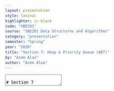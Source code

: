 ```yaml
---
layout: presentation
style: laminal
highlighter: ir-black
code: "SBE201"
course: "SBE201 Data Structures and Algorithms"
category: "presentation"
semester: "Spring"
year: "2020"
title: "Section 7: Heap & Priority Queue (ADT)"
by: "Asem Alaa"
author: "Asem Alaa"
---
```


<textarea id="source" markdown="1">

# Section 7

## Abstract Data Types: Heap & Priority Queue (ADT)

##### Presentation by *{{ page.author }}*

{% include presentation-margins.html %}

---
## Heaps

#### Max-Heap Logical Representation

![heaptree](/gallery/heaptree.png)

#### Max-Heap Storage

![heapconcrete](/gallery/heapconcrete.png)

---
## Heaps


| Max-Heap |
|---------------|
| ![heap1](/gallery/Heap-as-array.svg) |
|  Creative Commons - [Maxinator](https://commons.wikimedia.org/w/index.php?title=User:Maxiantor&action=edit&redlink=1) |


---
## Heap Applications

* Sorting Algorithms (Heapsort)
* The Shortest Path Problem (Dijkstra's Algorithm)
* Data Compression Algorithms (Huffman Tree)
* Unsupervised Machine Learning (Agglomerative Clustering)

<div class="row text-center">
<div class="col-md-6 align-self-center" markdown="1">
<img height="300" class="center-block" src="/gallery/trees/map.png">
</div>
<div class="col-md-6 align-self-center" markdown="1">
<img height="300" class="center-block" src="/gallery/plot_lena_ward_segmentation_0012.png">
</div>


<div class="my-footer"><span><a href="https://scikit-learn.org/0.15/auto_examples/cluster/plot_lena_ward_segmentation.html">{A demo of structured Ward hierarchical clustering on Lena image}</a><a href="https://github.com/scikit-learn/scikit-learn/blob/4755ae76d2df10bbf41bc93fb7083b0142ef1044/sklearn/cluster/_agglomerative.py">{Agglomerative Clustering Algorithm Using Heap}</a></span></div>



---
### Glossary

.center[<img src="/gallery/btreefull.png" style="width:500px;">]

* Complete Tree: A balanced tree in which the distance from the root to any leaf is either $\lfloor \log(n) \rfloor$ or $\lfloor \log(n)-1 \rfloor$. [source](https://www.cs.auckland.ac.nz/software/AlgAnim/heaps.html).

---
### Complete Tree: Relating $n$ to $h$

- $h$: the height of a full binary tree and 
- $n$: the number of nodes

.center[<img src="/gallery/btreefull.png" style="height:200px;">]

$$\begin{align} n &= 1 + 2 + 4 + \ldots + 2^h \\\
n + 1 &= (1 + 1) + 2 + 4 + \ldots + 2^h \\\
n + 1 &= (2 + 2) + 4 + \ldots + 2^h \\\
&\vdots \\\
n + 1 &= 2^h + 2^h \\\
n + 1 &= 2^{h+1} \label{eq:nh}\tag{E2}
\end{align}$$

---
### Heap Operations: Insert

| We first place the new element 15 in the position marked by the X as a leaf. | <img src="/gallery/heapindel/Heap_add_step1.svg.png" style="width:300px;"> |
|--|--|
|  However, the heap property is violated since 15 > 8, so we need to swap the 15 and the 8 |  <img src="/gallery/heapindel/Heap_add_step2.svg" style="width:300px;"> |
| The heap property is still violated since 15 > 11, so we need to swap again | <img src="/gallery/heapindel/Heap_add_step3.svg" style="width:300px;"> |

<div class="my-footer"><span><a href="https://en.wikipedia.org/wiki/Binary_heap">{Binary_heap - Wikipedia}</a></span></div>


---
### Heap Operations: Extract

| Extract element 11. | <img src="/gallery/heapindel/Heap_delete_step0.svg" style="width:300px;">  |
|--|--|
| 11 is replaced by the the left-most leaf 4. | <img src="/gallery/heapindel/Heap_delete_step1.svg" style="width:300px;">  |
| Heap property is violated (8 is greater than 4). Swapping the two elements 4 and 8 is enough to recover the heap.| <img src="/gallery/heapindel/Heap_delete_step2.svg" style="width:300px;">  |

<div class="my-footer"><span><a href="https://en.wikipedia.org/wiki/Binary_heap">{Binary_heap - Wikipedia}</a></span></div>

---
### Min-heap Implementation 

#### +Priority Queue Interface

```c++
template< typename T >
class Heap
{
public:
    // Return heap size
    size_t size() const {}
    // 1. Insert as leaf
    // 2. Recover heap properties
    void insert(T value){}
    // 1. Extract the root
    // 2. Recover heap properties
    T extract(){}
private:
    // Private details
};
```
---
#### Implementation: Heap Storage

```c++
template< typename T >
class Heap
{
public:
    size_t size() const {}
    void insert(T value){}
    T extract(){}
private:
    std::vector< T > data;
};
```

---
#### Implementation: From Parent to Child (+vice versa)


.center[<img src="/gallery/btree-index.png" style="height:300px;">]

---
#### Implementation: From Parent to Child (+vice versa)

```c++
template< typename T >
class Heap {
public:
    size_t size() const {}
    void insert(T value){}
    T extract(){}
private:
    static size_t leftChildIdx(size_t parent){
        return parent * 2 + 1;
    }
    static size_t rightChildIdx(size_t parent){
        return parent * 2 + 2;
    }
    static size_t parentIdx(size_t child){
        if (child % 2 == 1) return (child - 1) / 2;
        else return (child - 2) / 2;
    } 
    std::vector< T > data;
};
```

---
#### Implementation: Heap size

```c++
template< typename T >
class Heap
{
public:
    size_t size() const { return data.size();}
    void insert(T value){}
    T extract(){}
private:
    // Private methods
    static size_t leftChildIdx(size_t parent){... }
    static size_t rightChildIdx(size_t parent){... }
    static size_t parentIdx(size_t child){... }
private: 
    // Private data members
    std::vector< T > data;
};
```

---
#### Implementation: Insert & SiftUp


```c++
template< typename T >
class Heap
{
public:
    ...
    void insert(T value){
        data.push_back(value);
        size_t childIdx = size() - 1;
        siftUp( childIdx ); // Recover heap
    }
    ...
private:
    void siftUp( size_t child ){
        auto parent = parentIdx(child);
        if( child > 0  && data[child] < data[parent]){
            std::swap(data[child], data[parent]);
            siftUp( parent );
        }
    }
    ...
};
```

* Worst case time: $O(T(n)) = O(h) = O(\log(n))$

---
#### Implementation: Extract & SiftDown

```c++
template< typename T >
class Heap
{
public:
    ...
    T extract(){
        if( data.empty()) exit( 1 ); // Crash
        size_t child = size() - 1;
        std::swap(data[child], data[0]);
        int value = data.back();
        data.pop_back();
        siftDown(0);
        return value;
    }
private:
    void siftDown( size_t parent){
        size_t left = leftChildIdx(parent);
        size_t right = rightChildIdx(parent);
        size_t length = size();
        size_t minimum = parent;
        if (left < length && data[left] < data[minimum])
            minimum = left;
        if (right < length && data[right] < data[minimum])
            minimum = right;
        if (minimum != parent){
            std::swap(data[minimum], data[parent]);
            siftDown( minimum );
        }
    }
    ...
};
```

* Worst case time: $O(T(n)) = O(h) = O(\log(n))$

---
#### Implementation: Heapifying Arbitrary Array

```c++
template< typename T >
class Heap
{
public:
    ...
    static Heap make( std::vector< T > data )
    {
        Heap h;
        h.data.swap( data ); // O(1)
        if( h.size() <= 1 ) return h;

        auto lastChild = h.size() - 1;
        for( int subHeap = parentIdx( lastChild ); subHeap >= 0 ; --subHeap )
            h.siftDown( subHeap );
        return h;
    }
    ...
};
```

---
#### Complexity Analysis: Heapifying Arbitrary Array

<img src="/gallery/btree-levels.png">

| Level |  #Sub\_Heaps | Heapify Cost |
|---|---|---|
|  $h$    |   $2^h$   |   0   |
|  $h-1$  |   $2^{h-1}$ | 1  |
|   ...   | ... | ... |
|  1  | 2  | $h-1$ |
|  0  | 1  | $h$ |

$$T(n) = 2^h \times 0 + 2^{h-1} \times 1 + \ldots + 2^0 \times h = \sum\_{j=0}^h j 2^{h-j} \label{eq:tn}\tag{E1}$$

---
##### Useful Equations

- The power series: 
$$\begin{equation}
\sum\_{j=0}^{\infty} x^j = \frac{1}{1-x};  |x|<0 \label{eq:PS1}\tag{PS1}
\end{equation}$$
- Differentiating Equation \eqref{eq:PS1} with respect to $x$ yields:
$$\begin{align*}
\sum\_{j=0}^{\infty} j x^{j-1} &= \frac{1}{(1-x)^2} \\ \quad &\textrm{multiplying by x:} \quad \\ \sum\_{j=0}^{\infty} j x^{j} &= \frac{x}{(1-x)^2}  \label{eq:PS2}\tag{PS2}
\end{align*}$$
 
---
##### Evaluating $T(n)$ & $O(n)$

From \eqref{eq:tn} we estimated $T(n)$ as:
$$\begin{align*}
T(n) &= \sum\_{j=0}^h j 2^{h-j} \\
&= \sum\_{j=0}^h j \frac{2^h}{2^j} \\
&= 2^h \sum\_{j=0}^h \frac{j}{2^j} \\
\textrm{by substituting $x=\frac{1}{2}$ in \eqref{eq:PS2}:} \\
\sum\_{j=0}^\infty \frac{j}{2^j} &= \sum\_{j=0}^\infty j(\frac{1}{2})^j = \frac{\frac{1}{2}}{(1 - \frac{1}{2})^2} = 2  \\
\textrm{therefore: }& \\
 2^h \sum\_{j=0}^h \frac{j}{2^j} &< 2^h \sum\_{j=0}^\infty \frac{j}{2^j} = 2^h (2) \\
\textrm{therefore: } & \\
T(n) &< 2^{h+1} \\
\textrm{From \eqref{eq:nh}: } & \\
T(n) &< n + 1 \\
\textrm{therefore, the big-O notation of $T(n)$:}& \\ 
O(T(n)) &= O(n)
\end{align*}$$


<div class="my-footer"><span><em>Reference (Heapify Analysis and O(n) derivation):</em> <a href="https://www.cs.umd.edu/~meesh/351/mount/lectures/lect14-heapsort-analysis-part.pdf">Lecture 14: HeapSort Analysis and Partitioning - CMSC 251</a></span></div>

---
class: small
### Heap Applications: Heapsort

```c++
template< typename T >
class Heap
{
public:
    ...
    static Heap make( std::vector< T > data )
    {
        Heap h;
        h.data.swap( data ); // O(1)
        ...
    }
    ...
};
```

```c++
std::vector< int > heapSort( std::vector< int > a )
{
    auto h = Heap<int>::make( a ); // Heapify: O(n)
    a.clear();
    while( h.size() > 0 ) // O( n * log(n) )
        a.push_back( h.extract()); // O(log(n))
    return a;
}
```

Time Complexity: $O(T(n)) = O(n) + O(n\log(n)) = O(n\log(n))$

---
### Heap Applications: Heapsort (avoiding $O(n)$ deep copy)

```c++
std::vector< int > heapSort( std::vector< int > a )
{
    auto h = Heap<int>::make( std::move( a ));
    while( h.size() > 0 )
        a.push_back( h.extract());
    return a;
}
```

To understand what is happening:

- [{Advanced C++: Understanding rvalue and lvalue}](https://www.youtube.com/watch?v=UTUdhjzws5g)
- [{C++ 11: Rvalue Reference -- Move Semantics}]("https://www.youtube.com/watch?v=IOkgBrXCtfo")


---
#### Visualization & Links

| Heapsort |
|-----------|
| <img src="/gallery/Sorting_heapsort_anim.gif" style="width:500px;"> |


---
#### Visualization & Links

<iframe width="560" height="315" src="https://www.youtube.com/embed/H5kAcmGOn4Q" frameborder="0" allow="autoplay; encrypted-media" allowfullscreen></iframe>

* [{Heaps and Heap Sort}](http://www.zutopedia.com/hs_vs_ms.html)


---
class: center, middle
## Read the Notes

Read the notes for more details and to download the source files.

.small.blue[[{sbme-tutorials.github.io/2020/data-structures/notes/week07.html}](https://sbme-tutorials.github.io/2020/data-structures/notes/week07.html)]


---
# Thank you

{% include presentation-margins.html %}


</textarea>